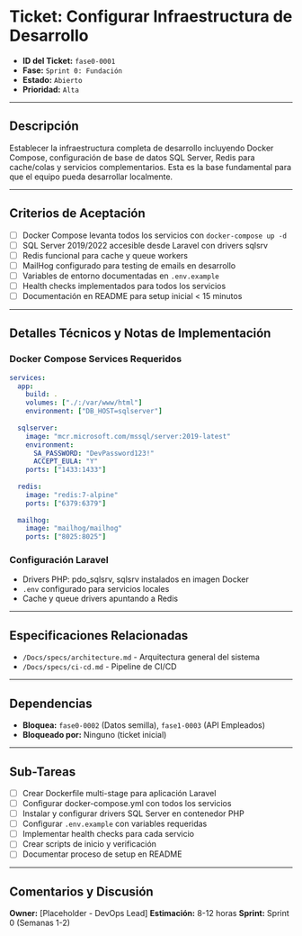 # Ticket: Configurar Infraestructura de Desarrollo

- **ID del Ticket:** `fase0-0001`
- **Fase:** `Sprint 0: Fundación`
- **Estado:** `Abierto`
- **Prioridad:** `Alta`

---

## Descripción

Establecer la infraestructura completa de desarrollo incluyendo Docker Compose, configuración de base de datos SQL Server, Redis para cache/colas y servicios complementarios. Esta es la base fundamental para que el equipo pueda desarrollar localmente.

---

## Criterios de Aceptación

- [ ] Docker Compose levanta todos los servicios con `docker-compose up -d`
- [ ] SQL Server 2019/2022 accesible desde Laravel con drivers sqlsrv
- [ ] Redis funcional para cache y queue workers
- [ ] MailHog configurado para testing de emails en desarrollo
- [ ] Variables de entorno documentadas en `.env.example`
- [ ] Health checks implementados para todos los servicios
- [ ] Documentación en README para setup inicial < 15 minutos

---

## Detalles Técnicos y Notas de Implementación

### Docker Compose Services Requeridos
```yaml
services:
  app:
    build: .
    volumes: ["./:/var/www/html"]
    environment: ["DB_HOST=sqlserver"]
  
  sqlserver:
    image: "mcr.microsoft.com/mssql/server:2019-latest"
    environment:
      SA_PASSWORD: "DevPassword123!"
      ACCEPT_EULA: "Y"
    ports: ["1433:1433"]
  
  redis:
    image: "redis:7-alpine"
    ports: ["6379:6379"]
  
  mailhog:
    image: "mailhog/mailhog"
    ports: ["8025:8025"]
```

### Configuración Laravel
- Drivers PHP: pdo_sqlsrv, sqlsrv instalados en imagen Docker
- `.env` configurado para servicios locales
- Cache y queue drivers apuntando a Redis

---

## Especificaciones Relacionadas

- `/Docs/specs/architecture.md` - Arquitectura general del sistema
- `/Docs/specs/ci-cd.md` - Pipeline de CI/CD

---

## Dependencias

- **Bloquea:** `fase0-0002` (Datos semilla), `fase1-0003` (API Empleados)
- **Bloqueado por:** Ninguno (ticket inicial)

---

## Sub-Tareas

- [ ] Crear Dockerfile multi-stage para aplicación Laravel
- [ ] Configurar docker-compose.yml con todos los servicios
- [ ] Instalar y configurar drivers SQL Server en contenedor PHP
- [ ] Configurar `.env.example` con variables requeridas
- [ ] Implementar health checks para cada servicio
- [ ] Crear scripts de inicio y verificación
- [ ] Documentar proceso de setup en README

---

## Comentarios y Discusión

**Owner:** [Placeholder - DevOps Lead]
**Estimación:** 8-12 horas
**Sprint:** Sprint 0 (Semanas 1-2)